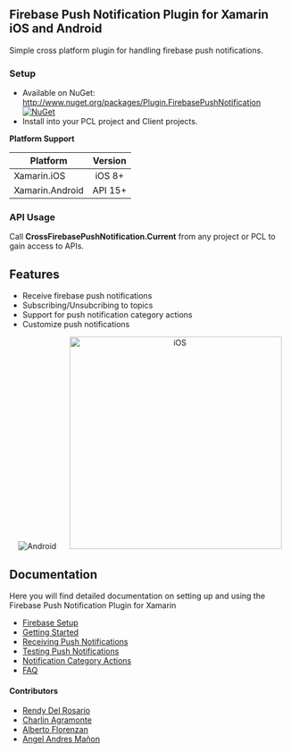 ## Firebase Push Notification Plugin for Xamarin iOS and Android
Simple cross platform plugin for handling firebase push notifications.

### Setup
* Available on NuGet: http://www.nuget.org/packages/Plugin.FirebasePushNotification [![NuGet](https://img.shields.io/nuget/v/Plugin.FirebasePushNotification.svg?label=NuGet)](https://www.nuget.org/packages/Plugin.FirebasePushNotification/)
* Install into your PCL project and Client projects.

**Platform Support**

|Platform|Version|
| ------------------- | :------------------: |
|Xamarin.iOS|iOS 8+|
|Xamarin.Android|API 15+|

### API Usage

Call **CrossFirebasePushNotification.Current** from any project or PCL to gain access to APIs.

## Features

- Receive firebase push notifications
- Subscribing/Unsubcribing to topics
- Support for push notification category actions
- Customize push notifications

<p align="center">
<img src="https://github.com/CrossGeeks/FirebasePushNotificationPlugin/blob/master/Gifs/CrossGeeks%20Push%20Notification%20Plugin%20-%20Android.gif?raw=true"  title="Android"/>&nbsp;&nbsp;&nbsp;&nbsp;&nbsp;
<img src="https://github.com/CrossGeeks/FirebasePushNotificationPlugin/blob/master/Gifs/CrossGeeks%20Push%20Notification%20Plugin%20-%20iOS.gif?raw=true" height="380" title="iOS"/>
</p>

## Documentation

Here you will find detailed documentation on setting up and using the Firebase Push Notification Plugin for Xamarin

* [Firebase Setup](docs/FirebaseSetup.md)
* [Getting Started](docs/GettingStarted.md)
* [Receiving Push Notifications](docs/FirebaseNotifications.md)
* [Testing Push Notifications](docs/TestingPushNotifications.md)
* [Notification Category Actions](docs/NotificationActions.md)
* [FAQ](docs/FAQ.md)

#### Contributors

* [Rendy Del Rosario](https://github.com/rdelrosario)
* [Charlin Agramonte](https://github.com/char0394)
* [Alberto Florenzan](https://github.com/aflorenzan)
* [Angel Andres Mañon](https://github.com/AngelAndresM)

